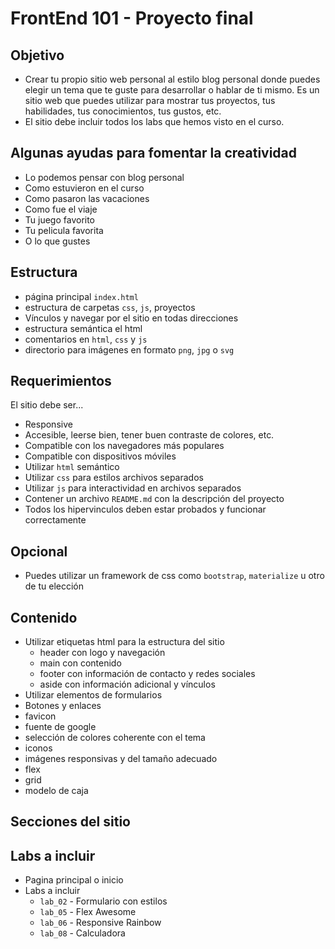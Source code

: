 # FrontEnd 101 - Proyecto final

## Objetivo

- Crear tu propio sitio web personal al estilo blog personal donde puedes elegir un tema que te guste para desarrollar o hablar de ti mismo. Es un sitio web que puedes utilizar para mostrar tus proyectos, tus habilidades, tus conocimientos, tus gustos, etc.
- El sitio debe incluir todos los labs que hemos visto en el curso.

## Algunas ayudas para fomentar la creatividad

- Lo podemos pensar con blog personal
- Como estuvieron en el curso
- Como pasaron las vacaciones
- Como fue el viaje
- Tu juego favorito
- Tu pelicula favorita
- O lo que gustes

## Estructura

- página principal `index.html`
- estructura de carpetas `css`, `js`, proyectos
- Vínculos y navegar por el sitio en todas direcciones
- estructura semántica el html
- comentarios en `html`, `css` y `js`
- directorio para imágenes en formato `png`, `jpg` o `svg`

## Requerimientos

El sitio debe ser...

- Responsive
- Accesible, leerse bien, tener buen contraste de colores, etc.
- Compatible con los navegadores más populares
- Compatible con dispositivos móviles
- Utilizar `html` semántico
- Utilizar `css` para estilos archivos separados
- Utilizar `js` para interactividad en archivos separados
- Contener un archivo `README.md` con la descripción del proyecto
- Todos los hipervinculos deben estar probados y funcionar correctamente

## Opcional

- Puedes utilizar un framework de css como `bootstrap`, `materialize` u otro de tu elección

## Contenido

- Utilizar etiquetas html para la estructura del sitio
  - header con logo y navegación
  - main con contenido
  - footer con información de contacto y redes sociales
  - aside con información adicional y vínculos
- Utilizar elementos de formularios
- Botones y enlaces
- favicon
- fuente de google
- selección de colores coherente con el tema
- iconos
- imágenes responsivas y del tamaño adecuado
- flex
- grid
- modelo de caja

## Secciones del sitio

## Labs a incluir

- Pagina principal o inicio
- Labs a incluir
  - `lab_02` - Formulario con estilos
  - `lab_05` - Flex Awesome
  - `lab_06` - Responsive Rainbow
  - `lab_08` - Calculadora
